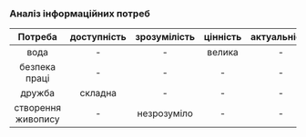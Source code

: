 ### Аналіз інформаційних потреб
| Потреба                                | доступність | зрозумілість | цінність | актуальність |
|                 :----:                 |    :---:    |    :----:    |  :----:  |    :----:    |
| вода                                   |  -   |       -      |  велика  |  - |
| безпека праці                          |      -      |       -      |     -    |  - |
| дружба                                 |   складна   |       -      |  -  |  - |
| створення живопису                     |  -         | незрозуміло  |     -    |      -       |
